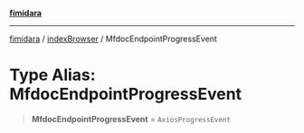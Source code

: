 [**fimidara**](../../README.md)

***

[fimidara](../../modules.md) / [indexBrowser](../README.md) / MfdocEndpointProgressEvent

# Type Alias: MfdocEndpointProgressEvent

> **MfdocEndpointProgressEvent** = `AxiosProgressEvent`
